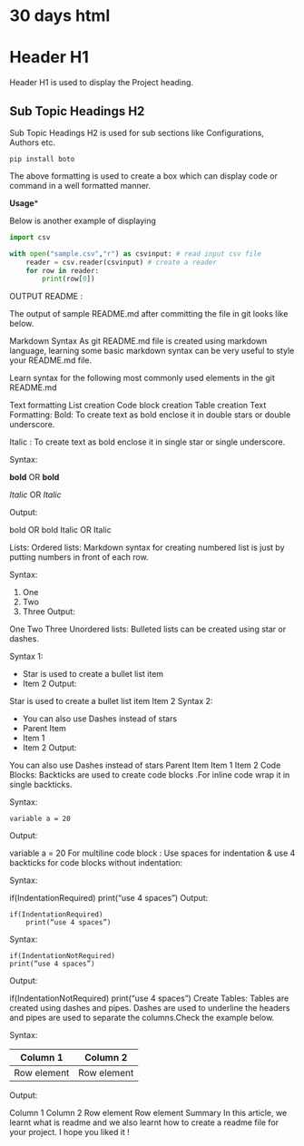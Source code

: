 # 30 days html
# Header H1
Header H1 is used to display the Project heading. 

## Sub Topic Headings H2
Sub Topic Headings H2 is used for sub sections like Configurations, Authors etc.

````
pip install boto
````

The above formatting is used to create a box which can display code or command in a well formatted manner.


**Usage***

Below is another example of displaying
````python
import csv

with open("sample.csv","r") as csvinput: # read input csv file
    reader = csv.reader(csvinput) # create a reader
    for row in reader:
        print(row[0])
````

 
OUTPUT README :

The output of sample README.md after committing the file in git looks like below.


Markdown Syntax
As git README.md file is created using markdown language, learning some basic markdown syntax can be very useful to style your README.md file.

Learn syntax for the following most commonly used elements in the git README.md

Text formatting
List creation
Code block creation
Table creation
Text Formatting:
Bold: To create text as bold enclose it in double stars or double underscore.

Italic :  To create text as bold enclose it in single star or single underscore.

Syntax:

**bold** OR __bold__

*Italic* OR _Italic_

Output:

bold OR bold
Italic OR Italic

Lists:
Ordered lists: Markdown syntax for creating numbered list is just by putting numbers in front of each row.

Syntax:

1. One
2. Two
3. Three
Output:

One
Two
Three
Unordered lists: Bulleted lists can be created using star or dashes.

Syntax 1:

* Star is used to create a bullet list item
* Item 2
Output:

Star is used to create a bullet list item
Item 2
Syntax 2:

- You can also use Dashes instead of stars
- Parent Item
 - Item 1
 - Item 2
Output:

You can also use Dashes instead of stars
Parent Item
Item 1
Item 2
Code Blocks:
Backticks are used to create code blocks .For inline code wrap it in single backticks.

Syntax:

`variable a = 20`

Output:

variable a = 20
For multiline code block : Use spaces for indentation & use 4 backticks for code blocks without indentation:

Syntax:

if(IndentationRequired)
print(“use 4 spaces”)
Output:

    if(IndentationRequired) 
        print(“use 4 spaces”)
Syntax:

````
if(IndentationNotRequired)
print(“use 4 spaces”)
````
Output:

if(IndentationNotRequired) 
print(“use 4 spaces”)
Create Tables:
Tables are created using dashes and pipes. Dashes are used to underline the headers and pipes are used to separate the columns.Check the example below.

Syntax:

Column 1|Column 2
--------------|--------------
Row element| Row element
Output:

Column 1	Column 2
Row element	Row element
Summary
In this article, we learnt what is readme and we also learnt how to create a readme file for your project.
I hope you liked it !

